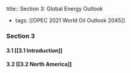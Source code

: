 title:: Section 3: Global Energy Outlook

- tags: [[OPEC 2021 World Oil Outlook 2045]]
### Section 3
#### 3.1 [[3.1 Introduction]]
#### 3.2 [[3.2 North America]]